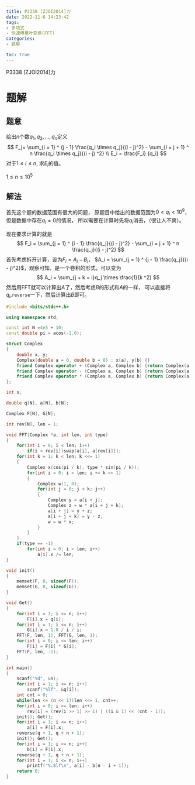 ```yaml
---
title: P3338 [ZJOI2014]力
date: 2022-11-6 14:23:42
tags:
- 多项式
- 快速傅里叶变换(FFT)
categories:
- 题解

toc: true
---
```


P3338 [ZJOI2014]力

<!--more-->

# 题解

## 题意

给出$n$个数$q_1,q_2, \dots, q_n$定义
$$
F_j= \sum_{i = 1} ^ {j - 1} \frac{q_i \times q_j}{(i - j)^2} - \sum_{i = j + 1} ^ n \frac{q_i \times q_j}{(i - j) ^2} \\
E_i = \frac{F_i} {q_i}
$$
 对于$1 \le i \le n$, 求$E_i$的值。

$1 \le n \le 10 ^ 5$

## 解法

首先这个题的数据范围有很大的问题， 原题目中给出的数据范围为$0 < q_i <10^ 9$， 但是数据中存在$q_i = 0$的情况， 所以需要在计算时先将$q_i$消去，（很让人不爽）。

现在要求计算的就是
$$
F_i = \sum_{j = 1} ^ {i - 1} \frac{q_j}{(i - j)^2} - \sum_{i = j + 1} ^ n \frac{q_j}{(i - j)^2}
$$
 首先考虑拆开计算，设为$F_i = A_i - B_i$， $A_i = \sum_{j = 1} ^ {j - 1} \frac{q_j}{(i - j)^2}$，观察可知，是一个卷积的形式，可以变为
$$
A_i = \sum_{j + k = i}q_j \times \frac{1}{k ^2}
$$
然后用FFT就可以计算出$A$了，然后考虑$B$的形式和$A$的一样， 可以直接将$q_i$,`reverse`一下，然后计算出$B$即可。

~~~c++
#include <bits/stdc++.h>

using namespace std;

const int N =4e5 + 10;
const double pi = acos(-1.0);

struct Complex
{
    double x, y;
    Complex(double a = 0, double b = 0) : x(a), y(b) {}
    friend Complex operator + (Complex a, Complex b) {return Complex(a.x + b.x, a.y + b.y);}
    friend Complex operator - (Complex a, Complex b) {return Complex(a.x - b.x, a.y - b.y);}
    friend Complex operator * (Complex a, Complex b) {return Complex(a.x * b.x - a.y * b.y, a.y * b.x + b.y * a.x);}
};

int n;

double q[N], a[N], b[N];

Complex F[N], G[N];

int rev[N], len = 1;

void FFT(Complex *a, int len, int type)
{
    for(int i = 0; i < len; i++)
        if(i < rev[i])swap(a[i], a[rev[i]]);
    for(int k = 1; k < len; k <<= 1)
    {
        Complex x(cos(pi / k), type * sin(pi / k));
        for(int i = 0; i < len; i += k << 1)
        {
            Complex w(1, 0);
            for(int j = 0; j < k; j++)
            {
                Complex y = a[i + j];
                Complex z = w * a[i + j + k];
                a[i + j] = y + z;
                a[i + j + k] = y - z;
                w = w * x;
            }
        }
    }
    if(type == -1)
        for(int i = 0; i < len; i++)
            a[i].x /= len;
}

void init()
{
    memset(F, 0, sizeof(F));
    memset(G, 0, sizeof(G));
}

void Get()
{
    for(int i = 1; i <= n; i++)
        F[i].x = q[i];
    for(int i = 1; i <= n; i++)
        G[i].x = 1.0 / i / i;
    FFT(F, len, 1), FFT(G, len, 1);
    for(int i = 0; i <= len; i++)
        F[i] = F[i] * G[i];
    FFT(F, len, -1);
}

int main()
{
    scanf("%d", &n);
    for(int i = 1; i <= n; i++)
        scanf("%lf", &q[i]);
    int cnt = 0;
    while(len <= (n << 1))len <<= 1, cnt++;
    for(int i = 0; i <= len; i++)
        rev[i] = (rev[i >> 1] >> 1) | ((i & 1) << (cnt - 1));
    init(); Get();
    for(int i = 1; i <= n; i++)
        a[i] = F[i].x;
    reverse(q + 1, q + n + 1);
    init(); Get();
    for(int i = 1; i <= n; i++)
        b[i] = F[i].x;
    reverse(q + 1, q + n + 1);
    for(int i = 1; i <= n; i++)
        printf("%.8lf\n", a[i] - b[n - i + 1]);
    return 0;
}
~~~


